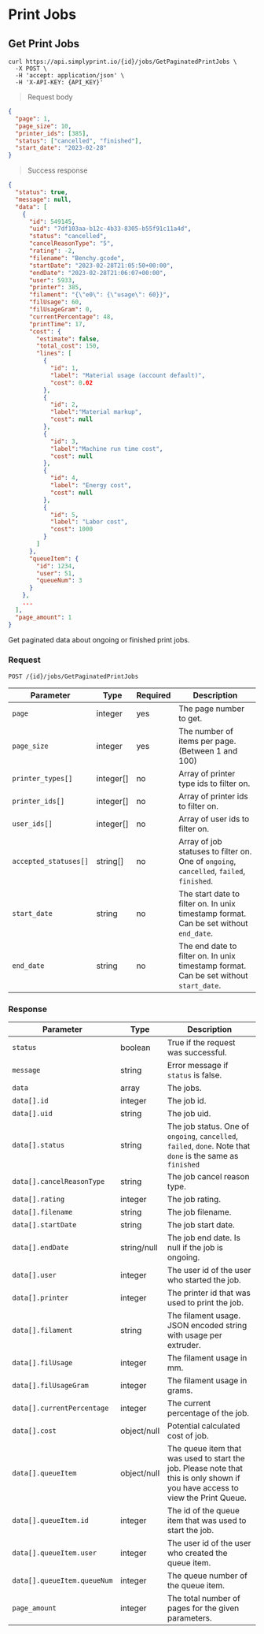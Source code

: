 # Print Jobs

## Get Print Jobs

```shell
curl https://api.simplyprint.io/{id}/jobs/GetPaginatedPrintJobs \
  -X POST \
  -H 'accept: application/json' \
  -H 'X-API-KEY: {API_KEY}'
```

> Request body

```json
{
  "page": 1,
  "page_size": 10,
  "printer_ids": [385],
  "status": ["cancelled", "finished"],
  "start_date": "2023-02-28"
}
```

> Success response

```json
{
  "status": true,
  "message": null,
  "data": [
    {
      "id": 549145,
      "uid": "7df103aa-b12c-4b33-8305-b55f91c11a4d",
      "status": "cancelled",
      "cancelReasonType": "5",
      "rating": -2,
      "filename": "Benchy.gcode",
      "startDate": "2023-02-28T21:05:50+00:00",
      "endDate": "2023-02-28T21:06:07+00:00",
      "user": 5933,
      "printer": 385,
      "filament": "{\"e0\": {\"usage\": 60}}",
      "filUsage": 60,
      "filUsageGram": 0,
      "currentPercentage": 48,
      "printTime": 17,
      "cost": {
        "estimate": false,
        "total_cost": 150,
        "lines": [
          {
            "id": 1,
            "label": "Material usage (account default)",
            "cost": 0.02
          },
          {
            "id": 2,
            "label":"Material markup",
            "cost": null
          },
          {
            "id": 3,
            "label":"Machine run time cost",
            "cost": null
          },
          {
            "id": 4,
            "label": "Energy cost",
            "cost": null
          },
          {
            "id": 5,
            "label": "Labor cost",
            "cost": 1000
          }
        ]
      },
      "queueItem": {
        "id": 1234,
        "user": 51,
        "queueNum": 3
      }
    },
    ...
  ],
  "page_amount": 1
}
```

Get paginated data about ongoing or finished print jobs.

### Request

`POST /{id}/jobs/GetPaginatedPrintJobs`

| Parameter             | Type      | Required | Description                                                                              |
| --------------------- | --------- | -------- | ---------------------------------------------------------------------------------------- |
| `page`                | integer   | yes      | The page number to get.                                                                  |
| `page_size`           | integer   | yes      | The number of items per page. (Between 1 and 100)                                        |
| `printer_types[]`     | integer[] | no       | Array of printer type ids to filter on.                                                  |
| `printer_ids[]`       | integer[] | no       | Array of printer ids to filter on.                                                       |
| `user_ids[]`          | integer[] | no       | Array of user ids to filter on.                                                          |
| `accepted_statuses[]` | string[]  | no       | Array of job statuses to filter on. One of `ongoing`, `cancelled`, `failed`, `finished`. |
| `start_date`          | string    | no       | The start date to filter on. In unix timestamp format. Can be set without `end_date`.    |
| `end_date`            | string    | no       | The end date to filter on. In unix timestamp format. Can be set without `start_date`.    |

### Response

| Parameter                   | Type        | Description                                                                                                                    |
| --------------------------- | ----------- | ------------------------------------------------------------------------------------------------------------------------------ |
| `status`                    | boolean     | True if the request was successful.                                                                                            |
| `message`                   | string      | Error message if `status` is false.                                                                                            |
| `data`                      | array       | The jobs.                                                                                                                      |
| `data[].id`                 | integer     | The job id.                                                                                                                    |
| `data[].uid`                | string      | The job uid.                                                                                                                   |
| `data[].status`             | string      | The job status. One of `ongoing`, `cancelled`, `failed`, `done`. Note that `done` is the same as `finished`                    |
| `data[].cancelReasonType`   | string      | The job cancel reason type.                                                                                                    |
| `data[].rating`             | integer     | The job rating.                                                                                                                |
| `data[].filename`           | string      | The job filename.                                                                                                              |
| `data[].startDate`          | string      | The job start date.                                                                                                            |
| `data[].endDate`            | string/null | The job end date. Is null if the job is ongoing.                                                                               |
| `data[].user`               | integer     | The user id of the user who started the job.                                                                                   |
| `data[].printer`            | integer     | The printer id that was used to print the job.                                                                                 |
| `data[].filament`           | string      | The filament usage. JSON encoded string with usage per extruder.                                                               |
| `data[].filUsage`           | integer     | The filament usage in mm.                                                                                                      |
| `data[].filUsageGram`       | integer     | The filament usage in grams.                                                                                                   |
| `data[].currentPercentage`  | integer     | The current percentage of the job.                                                                                             |
| `data[].cost`               | object/null | Potential calculated cost of job.                                                                                              |
| `data[].queueItem`          | object/null | The queue item that was used to start the job. Please note that this is only shown if you have access to view the Print Queue. |
| `data[].queueItem.id`       | integer     | The id of the queue item that was used to start the job.                                                                       |
| `data[].queueItem.user`     | integer     | The user id of the user who created the queue item.                                                                            |
| `data[].queueItem.queueNum` | integer     | The queue number of the queue item.                                                                                            |
| `page_amount`               | integer     | The total number of pages for the given parameters.                                                                            |

